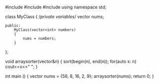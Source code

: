 #include <iostream>
#include <algorithm>
#include <vector>
using namespace std;

class MyClass
{
    /*private variables*/
        vector <int> nums;
        
    public:
        MyClass(vector<int> numbers)
        {
            nums = numbers;
        }
};

void arraysorter(vector<int>&n)
{
    sort(begin(n), end(n));
    for(auto x: n)
    cout<<x<<" ";
}

int main ()
{
    vector <int> nums = {56, 8, 16, 2, 9};
    arraysorter(nums);
    return 0;
}
